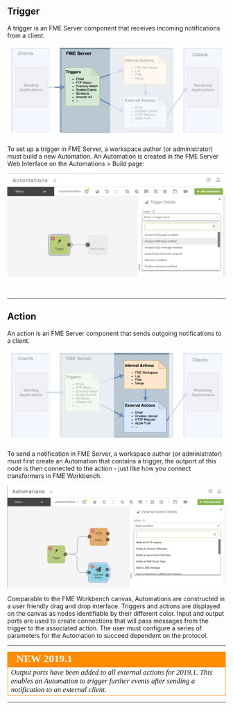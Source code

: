 ## Trigger ##

A trigger is an FME Server component that receives incoming notifications from a client.

![](./Images/Img4.004.FMEServerTriggers.png)

To set up a trigger in FME Server, a workspace author (or administrator) must build a new Automation. An Automation is created in the FME Server Web Interface on the Automations > Build page:

![](./Images/Img4.005.TriggerMenu.png)

<br>

---

## Action ##

An action is an FME Server component that sends outgoing notifications to a client.

![](./Images/Img4.006.FMEServerActions.png)

To send a notification in FME Server, a workspace author (or administrator) must first create an Automation that contains a trigger, the outport of this node is then connected to the action - just like how you connect transformers in FME Workbench.


![](./Images/Img4.007.ActionMenu.png)


Comparable to the FME Workbench canvas, Automations are constructed in a user friendly drag and drop interface. Triggers and actions are displayed on the canvas as nodes identifiable by their different color. Input and output ports are used to create connections that will pass  messages from the trigger to the associated action. The user must configure a series of parameters for the Automation to succeed dependent on the protocol.

---
<table style="border-spacing: 0px">
<tr>
<td style="vertical-align:middle;background-color:darkorange;border: 2px solid darkorange">
<i class="fa fa-bolt fa-lg fa-pull-left fa-fw" style="color:white;padding-right: 12px;vertical-align:text-top"></i>
<span style="color:white;font-size:x-large;font-weight: bold;font-family:serif">NEW 2019.1</span>
</td>
</tr>

<tr>
<td style="border: 1px solid darkorange">
<span style="font-family:serif; font-style:italic; font-size:larger">
Output ports have been added to all external actions for 2019.1. This enables an Automation to trigger further events after sending a notification to an external client.
</span>
</td>
</tr>
</table>

---
